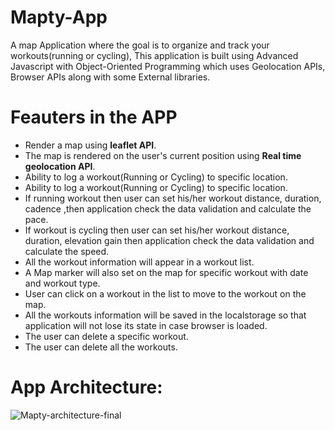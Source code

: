 # Mapty-App
A map Application where the goal is to organize and track your workouts(running or cycling), This application is built using Advanced Javascript with Object-Oriented Programming which uses Geolocation APIs, Browser APIs along with some External libraries.

# Feauters in the APP
- Render a map using **leaflet API**.
- The map is rendered on the user's current position using **Real time geolocation API**.
- Ability to log a workout(Running or Cycling) to specific location.
- Ability to log a workout(Running or Cycling) to specific location.
- If running workout then user can set his/her workout distance, duration, cadence ,then application check the data validation and calculate the pace.
- If workout is cycling then user can set his/her workout distance, duration, elevation gain then application check the data validation and calculate the speed.
- All the workout information will appear in a workout list.
- A Map marker will also set on the map for specific workout with date and workout type.
- User can click on a workout in the list to move to the workout on the map.
- All the workouts information will be saved in the localstorage so that application will not lose its state in case browser is loaded. 
- The user can delete a specific workout.
- The user can delete all the workouts.

# App Architecture:
![Mapty-architecture-final](https://user-images.githubusercontent.com/77184432/176511402-d259e32f-c85b-410d-bd74-52c53c56d45a.png)
